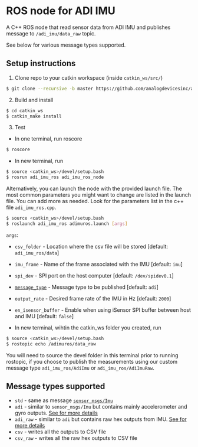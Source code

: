 # ROS node for ADI IMU

A C++ ROS node that read sensor data from ADI IMU and publishes message to `/adi_imu/data_raw` topic.

See below for various message types supported.


## Setup instructions

1. Clone repo to your catkin workspace (inside `catkin_ws/src/`)
```bash
$ git clone --recursive -b master https://github.com/analogdevicesinc/adi-imu-ros.git
```

2. Build and install
```bash
$ cd catkin_ws
$ catkin_make install
```

3. Test

* In one terminal, run roscore
```bash
$ roscore
```
* In new terminal, run
```bash
$ source <catkin_ws>/devel/setup.bash
$ rosrun adi_imu_ros adi_imu_ros_node
```
Alternatively, you can launch the node with the provided launch file.
The most common parameters you might want to change are listed in the launch file.
You can add more as needed. Look for the parameters list in the c++ file `adi_imu_ros.cpp`.
```bash
$ source <catkin_ws>/devel/setup.bash
$ roslaunch adi_imu_ros adimuros.launch [args]
```
`args`:  
* `csv_folder` - Location where the csv file will be stored [default: `adi_imu_ros/data`]
* `imu_frame` - Name of the frame associated with the IMU [default: `imu`]
* `spi_dev` - SPI port on the host computer [default: `/dev/spidev0.1`]
* [`message_type`](#message-types-supported) - Message type to be published [default: `adi`]
* `output_rate` - Desired frame rate of the IMU in Hz [default: `2000`]
* `en_isensor_buffer` - Enable when using iSensor SPI buffer between host and IMU [default: `false`]

* In new terminal, wihtin the catkin_ws folder you created, run
```bash
$ source <catkin_ws>/devel/setup.bash
$ rostopic echo /adimuros/data_raw
```
You will need to source the devel folder in this terminal prior to running rostopic, if you choose 
to publish the measurements using our custom message type `adi_imu_ros/AdiImu` or `adi_imu_ros/AdiImuRaw`. 

## Message types supported

* `std` - same as message [`sensor_msgs/Imu`](http://docs.ros.org/melodic/api/sensor_msgs/html/msg/Imu.html)
* `adi` - similar to `sensor_msgs/Imu` but contains mainly accelerometer and gyro outputs. [See for more details](./msg/AdiImu.msg)
* `adi_raw` - similar to `adi` but contains raw hex outputs from IMU. [See for more details](./msg/AdiImuRaw.msg)
* `csv` - writes all the outputs to CSV file 
* `csv_raw` - writes all the raw hex outputs to CSV file 
